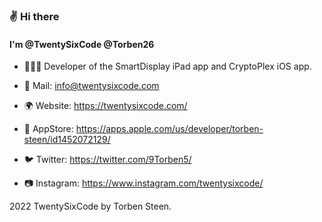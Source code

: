 ### ✌️ Hi there

#### I'm @TwentySixCode @Torben26


- 👨🏽‍💻 Developer of the SmartDisplay iPad app and CryptoPlex iOS app.

- 📧 Mail:      info@twentysixcode.com 
- 🌍 Website:   https://twentysixcode.com/ 
- 📱 AppStore:  https://apps.apple.com/us/developer/torben-steen/id1452072129/ 
- 🐦 Twitter:   https://twitter.com/9Torben5/ 
- 📷 Instagram: https://www.instagram.com/twentysixcode/ 


2022 TwentySixCode by Torben Steen.


<!---
Torben26/Torben26 is a ✨ special ✨ repository because its `README.md` (this file) appears on your GitHub profile.
You can click the Preview link to take a look at your changes.
--->
